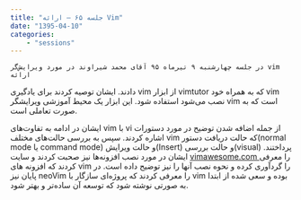 ```yaml
---
title: "جلسه ۶۵ – ارائه Vim"
date: "1395-04-10"
categories:
    - "sessions"
---
```

    در جلسه چهارشنبه ۹ تیرماه ۹۵ آقای محمد شیراوند در مورد ویرایش‌گر vim ارائه
دادند. ایشان توصیه کردند برای یادگیری vim از ابزار vimtutor که به همراه خود
vim نصب می‌شود استفاده شود. این ابزار یک محیط آموزشی ویرایشگر vim است که به
صورت تعاملی است.

ایشان در ادامه به تفاوت‌های vim با vi از جمله اضافه شدن توضیح در مورد دستورات
اشاره کردند. سپس به بررسی حالت‌های مختلف vim که حالت دریافت دستور(normal mode
یا command mode) و حالت ویرایش(Insert) و حالت بررسی(visual) پرداختند. ایشان در
مورد نصب افزونه‌ها نیز صحبت کردند و سایت [vimawesome.com
](http://vimawesome.com/)را معرفی کردند که افزونه های vim را گردآوری کرده و
نحوه نصب آنها را نیز توضیح داده است. در پایان نیز neoVim را معرفی کردند که
پروژه‌ای سازگار با vim بوده و سعی شده از ابتدا به صورتی نوشته شود که توسعه آن
ساده‌تر و بهتر شود.

